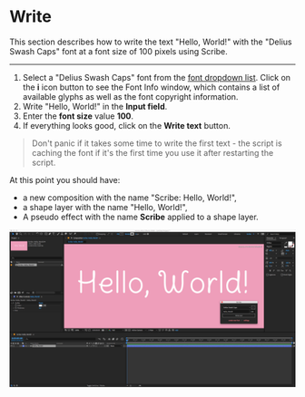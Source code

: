 # Write

This section describes how to write the text "Hello, World!" with the "Delius Swash Caps" font at a font size of 100 pixels using Scribe.

---

1. Select a "Delius Swash Caps" font from the [font dropdown list](interface/main.md). Click on the **i** icon button to see the Font Info window, which contains a list of available glyphs as well as the font copyright information.
2. Write "Hello, World!" in the **Input field**.
3. Enter the **font size** value **100**.
4. If everything looks good, click on the **Write text** button.

> Don't panic if it takes some time to write the first text - the script is caching the font if it's the first time you use it after restarting the script.

At this point you should have:

- a new composition with the name "Scribe: Hello, World!",
- a shape layer with the name "Hello, World!",
- A pseudo effect with the name **Scribe** applied to a shape layer.

![How to write](../assets/how-to/write/write-01.png)
